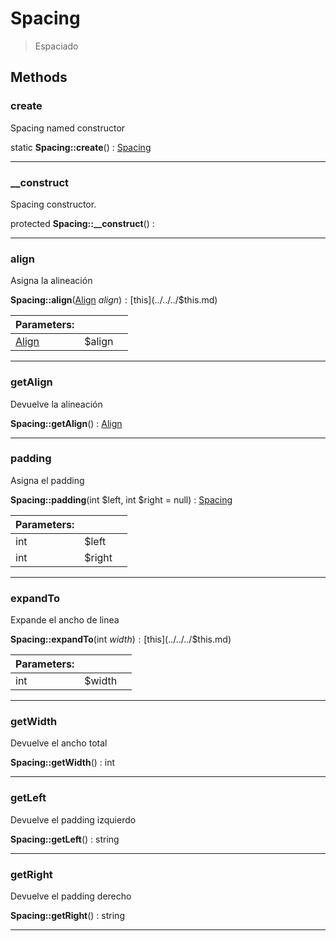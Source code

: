 
                                                                                                                                            
    
# Spacing


> Espaciado
>
> 








## Methods

### create
Spacing named constructor


static **Spacing::create**() : [Spacing](../../../Spacing.md)



---


### __construct
Spacing constructor.


protected **Spacing::__construct**() : 



---


### align
Asigna la alineación


**Spacing::align**([Align](../../../Align.md) $align) : [$this](../../../$this.md)


|Parameters: | | |
| --- | --- | --- |
|[Align](../../../Align.md) |$align |  |

---


### getAlign
Devuelve la alineación


**Spacing::getAlign**() : [Align](../../../Align.md)



---


### padding
Asigna el padding


**Spacing::padding**(int $left, int $right = null) : [Spacing](../../../Spacing.md)


|Parameters: | | |
| --- | --- | --- |
|int |$left |  |
|int |$right |  |

---


### expandTo
Expande el ancho de linea


**Spacing::expandTo**(int $width) : [$this](../../../$this.md)


|Parameters: | | |
| --- | --- | --- |
|int |$width |  |

---


### getWidth
Devuelve el ancho total


**Spacing::getWidth**() : int



---


### getLeft
Devuelve el padding izquierdo


**Spacing::getLeft**() : string



---


### getRight
Devuelve el padding derecho


**Spacing::getRight**() : string



---


                                                                                                                                                                                                                                                                                                                                                                                                            
    
                                                                                                                                                                                                                                                                             
                